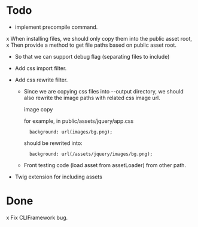 Todo
=====
- implement precompile command.

x When installing files, we should only copy them into the public asset root,
x Then provide a method to get file paths based on public asset root.

- So that we can support debug flag (separating files to include)

- Add css import filter.
- Add css rewrite filter.

    - Since we are copying css files into --output directory, we should also rewrite the 
        image paths with related css image url.

        image copy
        
        for example, in public/assets/jquery/app.css
            
            background: url(images/bg.png);

        should be rewrited into:

            background: url(/assets/jquery/images/bg.png);

    - Front testing code (load asset from assetLoader) from other path.

- Twig extension for including assets

Done
====
x Fix CLIFramework bug.
